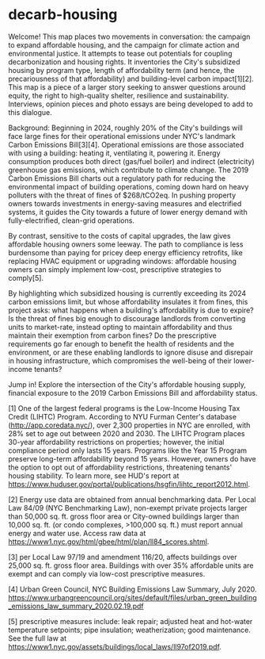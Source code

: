 # decarb-housing
Welcome!
This map places two movements in conversation: the campaign to expand affordable housing, and the campaign for climate action and environmental justice. It attempts to tease out potentials for coupling decarbonization and housing rights. It inventories the City's subsidized housing by program type, length of affordability term (and hence, the precariousness of that affordability) and building-level carbon impact[1][2]. This map is a piece of a larger story seeking to answer questions around equity, the right to high-quality shelter, resilience and sustainability. Interviews, opinion pieces and photo essays are being developed to add to this dialogue.

Background:
Beginning in 2024, roughly 20% of the City's buildings will face large fines for their operational emissions under NYC's landmark Carbon Emissions Bill[3][4]. Operational emissions are those associated with using a building: heating it, ventilating it, powering it. Energy consumption produces both direct (gas/fuel boiler) and indirect (electricity) greenhouse gas emissions, which contribute to climate change. The 2019 Carbon Emissions Bill charts out a regulatory path for reducing the environmental impact of building operations, coming down hard on heavy polluters with the threat of fines of $268/tCO2eq. In pushing property owners towards investments in energy-saving measures and electrified systems, it guides the City towards a future of lower energy demand with fully-electrified, clean-grid operations.

By contrast, sensitive to the costs of capital upgrades, the law gives affordable housing owners some leeway. The path to compliance is less burdensome than paying for pricey deep energy efficiency retrofits, like replacing HVAC equipment or upgrading windows: affordable housing owners can simply implement low-cost, prescriptive strategies to comply[5].

By highlighting which subsidized housing is currently exceeding its 2024 carbon emissions limit, but whose affordability insulates it from fines, this project asks: what happens when a building's affordability is due to expire? Is the threat of fines big enough to discourage landlords from converting units to market-rate, instead opting to maintain affordability and thus maintain their exemption from carbon fines? Do the prescriptive requirements go far enough to benefit the health of residents and the environment, or are these enabling landlords to ignore disuse and disrepair in housing infrastructure, which compromises the well-being of their lower-income tenants?

Jump in! Explore the intersection of the City's affordable housing supply, financial exposure to the 2019 Carbon Emissions Bill and affordability status.

[1] One of the largest federal programs is the Low-Income Housing Tax Credit (LIHTC) Program. According to NYU Furman Center's database (http://app.coredata.nyc/), over 2,300 properties in NYC are enrolled, with 28% set to age out between 2020 and 2030. The LIHTC Program places 30-year affordability restrictions on properties; however, the initial compliance period only lasts 15 years. Programs like the Year 15 Program preserve long-term affordability beyond 15 years. However, owners do have the option to opt out of affordability restrictions, threatening tenants' housing stability. To learn more, see HUD's report at https://www.huduser.gov/portal/publications/hsgfin/lihtc_report2012.html.

[2] Energy use data are obtained from annual benchmarking data. Per Local Law 84/09 (NYC Benchmarking Law), non-exempt private projects larger than 50,000 sq. ft. gross floor area or City-owned buildings larger than 10,000 sq. ft. (or condo complexes, >100,000 sq. ft.) must report annual energy and water use.  Access raw data at https://www1.nyc.gov/html/gbee/html/plan/ll84_scores.shtml.

[3] per Local Law 97/19 and amendment 116/20, affects buildings over 25,000 sq. ft. gross floor area. Buildings with over 35% affordable units are exempt and can comply via low-cost prescriptive measures.

[4] Urban Green Council, NYC Building Emissions Law Summary, July 2020. https://www.urbangreencouncil.org/sites/default/files/urban_green_building_emissions_law_summary_2020.02.19.pdf

[5] prescriptive measures include: leak repair; adjusted heat and hot-water temperature setpoints; pipe insulation; weatherization; good maintenance. See the full law at https://www1.nyc.gov/assets/buildings/local_laws/ll97of2019.pdf.

